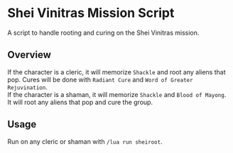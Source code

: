 # Shei Vinitras Mission Script

A script to handle rooting and curing on the Shei Vinitras mission.

## Overview

If the character is a cleric, it will memorize `Shackle` and root any aliens that pop. Cures will be done with `Radiant Cure` and `Word of Greater Rejuvination`.  
If the character is a shaman, it will memorize `Shackle` and `Blood of Mayong`. It will root any aliens that pop and cure the group.

## Usage

Run on any cleric or shaman with `/lua run sheiroot`.